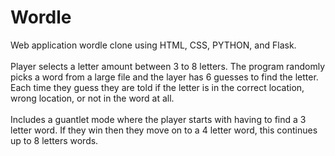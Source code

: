 # Wordle
Web application wordle clone using HTML, CSS, PYTHON, and Flask.<br>
<br>
Player selects a letter amount between 3 to 8 letters. 
The program randomly picks a word from a large file and the layer has 6 guesses to find the letter. 
Each time they guess they are told if the letter is in the correct location, wrong location, or not in the word at all.<br>
<br>
Includes a guantlet mode where the player starts with having to find a 3 letter word. 
If they win then they move on to a 4 letter word, this continues up to 8 letters words. 
